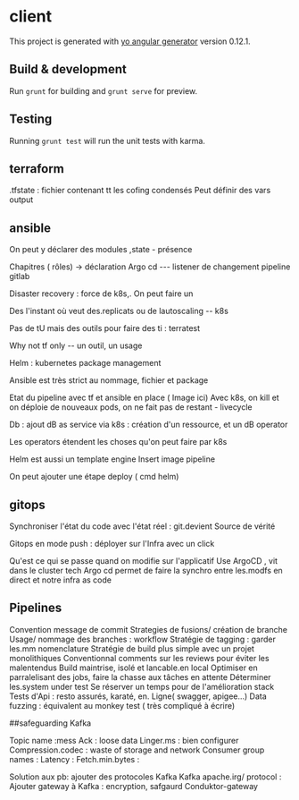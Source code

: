 # client

This project is generated with [yo angular generator](https://github.com/yeoman/generator-angular)
version 0.12.1.

## Build & development

Run `grunt` for building and `grunt serve` for preview.

## Testing

Running `grunt test` will run the unit tests with karma.

## terraform
 .tfstate : fichier contenant tt les cofing condensés 
 Peut définir des vars output 

## ansible

On peut y déclarer des modules ,state - présence

Chapitres ( rôles) -> déclaration
 Argo cd --- listener de changement pipeline gitlab


Disaster recovery : force de k8s,. On peut faire un 

Des l'instant où veut des.replicats ou de lautoscaling -- k8s

Pas de tU mais des outils pour faire des ti : terratest

Why not tf only -- un outil, un usage


Helm : kubernetes package management 

Ansible est très strict au nommage, fichier et package

Etat du pipeline avec tf et ansible en place 
( Image ici)
Avec k8s, on kill et on déploie de nouveaux pods, on ne fait pas de restant - livecycle


Db : ajout dB as service via k8s : création d'un ressource, et un dB operator 

Les operators étendent les choses qu'on peut faire par k8s

Helm est aussi un template engine
 Insert image pipeline

On peut ajouter une étape deploy ( cmd helm)

## gitops

Synchroniser l'état du code avec l'état réel : git.devient Source de vérité


Gitops en mode push : déployer sur l'Infra avec un click 

Qu'est ce qui se passe quand on modifie sur l'applicatif
Use ArgoCD , vit dans le cluster tech
Argo cd permet de faire la synchro entre les.modfs en direct et notre infra as code 

 ## Pipelines

Convention message de commit
Strategies de fusions/ création de branche Usage/ nommage des branches : workflow
Stratégie de tagging : garder les.mm nomenclature
Stratégie de build plus simple avec un projet monolithiques
Conventionnal comments sur les reviews pour éviter les malentendus
Build maintrise, isolé et lancable.en local
Optimiser en parralelisant des jobs, faire la chasse aux tâches en attente
Déterminer les.system under test
Se réserver un temps pour de l'amélioration stack 
Tests d'Api : resto assurés, karaté, en. Ligne( swagger, apigee...)
Data fuzzing : équivalent au monkey test ( très compliqué à écrire)

##safeguarding Kafka

Topic name :mess
Ack : loose data
Linger.ms : bien configurer
Compression.codec : waste of storage and network
Consumer group names : 
Latency : 
Fetch.min.bytes : 

Solution aux pb: ajouter des protocoles Kafka 
Kafka apache.irg/ protocol : 
Ajouter gateway à Kafka : encryption, safgaurd
Conduktor-gateway




